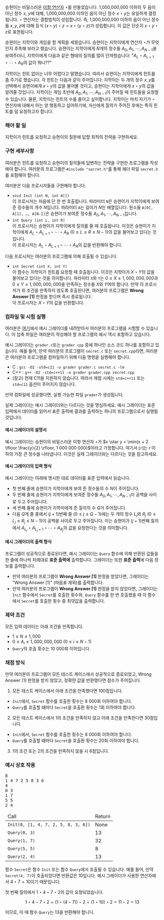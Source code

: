 승현이는 비밀스러운 [이항 연산자](http://ko.wikipedia.org/wiki/%EC%9D%B4%ED%95%AD%EC%97%B0%EC%82%B0) $\star$를 만들었습니다. 1,000,000,000 이하의 두 음이 아닌 정수 $x$, $y$에 대해, 1,000,000,000 이하인 음이 아닌 정수 $x \star y$는 유일하게 결정됩니다. $\star$ 연산자는 결합법칙이 성립합니다. 즉, 1,000,000,000 이하의 음이 아닌 정수들 $x, y, z$에 대해 등식 $(x \star y) \star z = x \star (y \star z)$가 성립합니다. 이 값은 단순히 $x \star y \star z$로 표현됩니다.

승현이는 지학이와 게임을 할 계획을 세웠습니다. 승현이는 지학이에게 연산자 $\star$가 무엇인지 추측해 보라고 했습니다. 승현이는 지학이에게 $N$개의 정수들 $A_{0}, A_{1}, \cdots, A_{N-1}$을 보여주더니, 지학이에게 다음과 같은 형태의 질의를 많이 던져줬습니다: "$A_{L} \star A_{L+1} \star \cdots \star A_{R}$의 값이 뭐니??"

지학이는 힌트 없이는 너무 어렵다고 말했습니다. 따라서 승현이는 지학이에게 힌트를 좀 주기로 했습니다. 각 힌트는 다음과 같이 주어집니다: 지학이는 두 개의 정수 $x, y$를 선택해서 승현이에게 $x \star y$의 값을 물어볼 것이고, 승현이는 지학이에게 $x \star y$의 값을 알려줄 것입니다. 지학이는 게임 초반에 $A_{0}, A_{1}, \cdots, A_{N-1}$이 주어질 때 힌트들을 요청할 수 있습니다. 물론, 지학이는 힌트의 수를 줄이고 싶어합니다. 지학이는 마치 자기가 $\star$ 연산자에 대해서 아는 양 행동하고 싶어하기에, 자신에게 질의가 주어진 후에는 특히 힌트를 덜 요청하고자 합니다.

### 해야 할 일

지학이가 힌트를 요청하고 승현이의 질문에 답할 최적의 전략을 구현하세요.

### 구현 세부사항

여러분은 힌트를 요청하고 승현이의 질의들에 답변하는 전략을 구현한 프로그램을 작성해야 합니다. 여러분의 프로그램은 `#include "secret.h"`를 통해 헤더 파일 `secret.h`를 포함해야 합니다.

여러분은 다음 프로시저들을 구현해야 합니다.

* `void Init (int N, int A[])`<br>
이 프로시저는 처음에 단 한 번 호출됩니다. 파라미터 `N`은 승현이가 지학이에게 보여준 정수들의 개수 $N$입니다. 파라미터 `A`는 길이가 $N$인 배열입니다. 원소들 `A[0], A[1], …, A[N-1]`은 승현이가 보여준 정수들 $A_{0}, A_{1}, \cdots, A_{N-1}$입니다.
* `int Query (int L, int R)`<br>
이 프로시저는 승현이가 지학이에게 질의를 줄 때 호출됩니다. 이것은 승현이가 지학이에게 $A_{L} \star A_{L+1} \star \cdots \star A_{R}$ ($0 \le L \le R \le N-1$)의 값을 물어보고 있다는 것입니다.<br>
이 프로시저는 $A_{L} \star A_{L+1} \star \cdots \star A_{R}$의 값을 반환해야 합니다.

다음 프로시저는 여러분의 프로그램에 의해 호출될 수 있습니다.

* `int Secret (int X, int Y)`<br>
이 함수는 지학이가 힌트를 요청할 때 호출됩니다. 이것은 지학이가 $X \star Y$의 값을 물어보고 있다는 것을 의미합니다. 파라미터 `X`와 `Y`는 $0 \le X \le 1,000,000,000$과 $0 \le Y \le 1,000,000,000$을 만족하는 정수들 $X$와 $Y$여야 합니다. 만약 이 프로시저가 위 조건을 만족하지 않도록 호출된다면, 여러분의 프로그램은 **Wrong Answer [1]** 판정을 받으며 즉시 종료됩니다.<br>
이 프로시저는 $X \star Y$의 값을 반환합니다.

### 컴파일 및 시험 실행

여러분은 [여기](https://s3.ap-northeast-2.amazonaws.com/oj.uz/old/JOI14_secret/secret.zip)에서 예시 그레이더를 내려받아서 여러분의 프로그램을 시험할 수 있습니다. 이 압축 파일은 여러분이 작성해야 할 프로그램의 예시 역시 포함하고 있습니다.

예시 그레이더는 `grader.c`또는 `grader.cpp` 중에 하나인 소스 코드 하나를 포함하고 있습니다. 예를 들어, 만약 여러분의 프로그램이 `secret.c` 또는 `secret.cpp`라면, 여러분은 여러분의 프로그램을 컴파일하기 위해 다음 명령을 실행해야 합니다.

* C : `gcc -O2 -std=c11 -o grader grader.c secret.c -lm`
* C++ : `g++ -O2 -std=c++11 -o grader grader.cpp secret.cpp`
* (참고) 현재 C11을 지원하지 않습니다. 따라서 채점 시에는 `std=c++11` 또는 `std=c11` 옵션이 주어지지 않습니다.

만약 컴파일에 성공했다면, 실행 가능한 파일 `grader`가 생성됩니다.

실제 그레이더는 예시 그레이더와는 다르다는 것을 명심하세요. 예시 그레이더는 표준 입력에서 데이터를 읽어서 표준 출력에 결과를 출력하는 하나의 프로그램으로서 실행될 것입니다.

#### 예시 그레이더의 설명서

예시 그레이더는 승현이의 비밀스러운 이항 연산자 $\star$가 $x \star y = \min{x + 2 \lfloor \frac{y}{2} \rfloor, 1 000 000 000}$이라고 가정합니다. 여기서 $\lfloor r \rfloor$는 $r$ 이하의 가장 큰 정수를 나타냅니다. 이것은 실제 그레이더와는 다르다는 것을 참고하세요.

#### 예시 그레이더의 입력 형식

예시 그레이더는 아래에 명시한 대로 데이터를 표준 입력에서 읽습니다.

* 첫 번째 줄에 승현이가 지학이에게 보여 준 정수들의 수 $N$이 주어집니다.
* 두 번째 줄에 승현이가 지학이에게 보여준 정수들 $A_{0}, A_{1}, \cdots, A_{N-1}$이 공백을 사이로 두고 주어집니다.
* 세 번째 줄에 승현이가 지학이에게 준 질의의 수 $Q$가 주어집니다.
* 다음 $Q$개 줄 중에서 $(j+1)$번째 줄 ($0 \le j \le Q-1$)에는 두 개의 정수 $L_{j}$와 $R_{j}$ ($0 \le L_{j} \le R_{j} \le N-1$)이 공백을 사이로 두고 주어집니다. 이는 승현이가 $(j+1)$번째 질의에서 $A_{L_{j}} \star A_{L_{j}+1} \star \cdots \star A_{R_{j}}$의 값을 요청한다는 것을 의미합니다.

#### 예시 그레이더의 출력 형식

프로그램이 성공적으로 종료된다면, 예시 그레이더는 `Query` 함수에 의해 반환된 값들을 한 줄에 하나씩 차례대로 **표준 출력에** 출력합니다. 그레이더는 또한 **표준 출력**에 다음 정보를 출력합니다.

* 만약 여러분의 프로그램이 **Wrong Answer [1]** 판정을 받았다면, 그레이더는 "Wrong Answer [1]" (따음표 제외)를 출력합니다.
* 만약 여러분의 프로그램이 **Wrong Answer [1]** 판정을 받지 않았다면, 그레이더는 `Init` 함수에서 `Secret`를 호출한 횟수와, `Query` 함수를 한 번 호출했을 때 이 함수에서 `Secret`를 호출한 횟수 중 최댓값을 출력합니다.

### 제약 조건

모든 입력 데이터는 아래 조건을 만족합니다.

* $1 \le N \le 1,000$
* $0 \le A_{i} \le 1,000,000,000$ ($0 \le i \le N-1$)
* `Query`의 호출 횟수는 10 000회 이하입니다.

### 채점 방식

만약 여러분의 프로그램이 모든 테스트 케이스에서 성공적으로 종료되었고, Wrong Answer [1] 판정을 받지 않았고, 정확한 값을 반환했다면 점수가 주어집니다.

1. 모든 테스트 케이스에서 아래 조건을 만족했다면 100점입니다.
  - `Init`에서, `Secret` 함수를 호출한 횟수는 8 000회 이하여야 합니다.
  - `Query`를 호출할 떄마다 `Secret`을 호출환 횟수는 1회 이하여야 합니다.
2. 모든 테스트 케이스에서 1의 조건을 만족하지 않고 아래 조건을 만족한다면 30점입니다.
  - `Init`에서, `Secret` 함수를 호출한 횟수는 8 000회 이하여야 합니다.
  - `Query`를 호출할 떄마다 `Secret`을 호출환 횟수는 20회 이하여야 합니다.
3. 1의 조건 또는 2의 조건을 만족하지 않을 시 6점입니다.

### 예시 상호 작용

<pre>
8
1 4 7 2 5 8 3 6
4
0 3
1 7
5 5
2 4
</pre>

<table class="table">
 <thead>
  <tr>
   <td>Call</td>
   <td>Return</td>
  </tr>
 </thead>
 <tbody>
  <tr>
   <td><code>Init(8, [1, 4, 7, 2, 5, 8, 3, 6])</code></td>
   <td>None</td>
  </tr>
  <tr>
   <td><code>Query(0, 3)</code></td>
   <td>13</td>
  </tr>
  <tr>
   <td><code>Query(1, 7)</code></td>
   <td>32</td>
  </tr>
  <tr>
   <td><code>Query(5, 5)</code></td>
   <td>8</td>
  </tr>
  <tr>
   <td><code>Query(2, 4)</code></td>
   <td>13</td>
  </tr>
 </tbody>
</table>

함수 `Secret`은 함수 `Init` 또는 함수 `Query`에서 호출될 수 있습니다. 예를 들어, 만약 `Secret(4, 7)`이 호출되었다면 반환값은 10입니다. 예시 그레이더가 사용한 연산자에서 $4 \star 7 = 10$이기 때문입니다.

첫 번째 질의에서 $1 \star 4 \star 7 \star 2$의 값이 요청되었습니다.

$$1 \star 4  \star 7 \star 2 = (1  \star (4 \star7)) \star 2 = (1 \star 10) \star 2 = 11 \star 2 = 13$$

이므로, 이 때 함수 `Query`는 13을 반환해야 합니다.